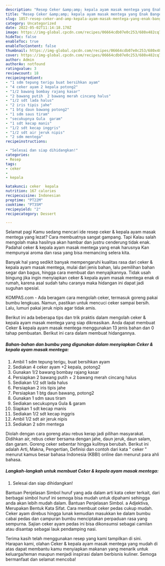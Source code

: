 ```yaml
---
description: "Resep Ceker &amp;amp; kepala ayam masak mentega yang Enak Banget"
title: "Resep Ceker &amp;amp; kepala ayam masak mentega yang Enak Banget"
slug: 1857-resep-ceker-and-amp-kepala-ayam-masak-mentega-yang-enak-banget
category: Uncategorized
date: 2022-05-02T11:14:18.170Z
image: https://img-global.cpcdn.com/recipes/06664cdb07e0c253/680x482cq70/ceker-kepala-ayam-masak-mentega-foto-resep-utama.jpg
hideToc: false
enableToc: true
enableTocContent: false
thumbnail: https://img-global.cpcdn.com/recipes/06664cdb07e0c253/680x482cq70/ceker-kepala-ayam-masak-mentega-foto-resep-utama.jpg
cover: https://img-global.cpcdn.com/recipes/06664cdb07e0c253/680x482cq70/ceker-kepala-ayam-masak-mentega-foto-resep-utama.jpg
author: Admin
authorAv: notfound
ratingvalue: 3
reviewcount: 18
recipeingredient:
- "1 sdm tepung terigu buat bersihkan ayam"
- "4 ceker ayam 2 kepala potong2"
- "1/2 bawang bombay rajang kasar"
- "2 bawang putih  2 bawang merah cincang halus"
- "1/2 sdt lada halus"
- "2 iris tipis jahe"
- "1 btg daun bawang potong2"
- "1 sdm saus tiram"
- "secukupnya Gula  garam"
- "1 sdt kecap manis"
- "1/2 sdt kecap inggris"
- "1/2 sdt air jeruk nipis"
- "2 sdm mentega"
recipeinstructions:

- "Selesai dan siap dihidangkan!"
categories:
- Resep
tags:
- ceker
- 
- kepala

katakunci: ceker  kepala 
nutrition: 167 calories
recipecuisine: Indonesian
preptime: "PT22M"
cooktime: "PT35M"
recipeyield: "2"
recipecategory: Dessert

---
```



Selamat pagi Kamu sedang mencari ide resep ceker &amp; kepala ayam masak mentega yang lezat? Cara membuatnya sangat gampang. Tapi Kalau salah mengolah maka hasilnya akan hambar dan justru cenderung tidak enak. Padahal ceker &amp; kepala ayam masak mentega yang enak harusnya Kan mempunyai aroma dan rasa yang bisa memancing selera kita.


Banyak hal yang sedikit banyak mempengaruhi kualitas rasa dari ceker &amp; kepala ayam masak mentega, mulai dari jenis bahan, lalu pemilihan bahan segar dan bagus, hingga cara membuat dan menyajikannya. Tidak usah bingung jika ingin menyiapkan ceker &amp; kepala ayam masak mentega enak di rumah, karena asal sudah tahu caranya maka hidangan ini dapat jadi suguhan spesial.

KOMPAS.com - Ada beragam cara mengolah ceker, termasuk goreng pakai bumbu lengkuas. Namun, pastikan untuk mencuci ceker sampai bersih. Lalu, lumuri pakai jeruk nipis agar tidak amis.


Berikut ini ada beberapa tips dan trik praktis dalam mengolah ceker &amp; kepala ayam masak mentega yang siap dikreasikan. Anda dapat membuat Ceker &amp; kepala ayam masak mentega menggunakan 13 jenis bahan dan 0 tahap pembuatan. Berikut ini cara dalam membuat hidangannya.

<!--inarticleads1-->

##### Bahan-bahan dan bumbu yang digunakan dalam menyiapkan Ceker &amp; kepala ayam masak mentega:

1. Ambil 1 sdm tepung terigu, buat bersihkan ayam
1. Sediakan 4 ceker ayam +2 kepala, potong2
1. Gunakan 1/2 bawang bombay rajang kasar
1. Persiapkan 2 bawang putih + 2 bawang merah cincang halus
1. Sediakan 1/2 sdt lada halus
1. Persiapkan 2 iris tipis jahe
1. Persiapkan 1 btg daun bawang, potong2
1. Gunakan 1 sdm saus tiram
1. Sediakan secukupnya Gula &amp; garam
1. Siapkan 1 sdt kecap manis
1. Sediakan 1/2 sdt kecap inggris
1. Ambil 1/2 sdt air jeruk nipis
1. Sediakan 2 sdm mentega


Diolah dengan cara goreng atau rebus kerap jadi pilihan masyarakat. Didihkan air, rebus ceker bersama dengan jahe, daun jeruk, daun salam, dan garam. Goreng ceker sebentar hingga kulitnya berubah. Berikut ini adalah Arti, Makna, Pengertian, Definisi dan contoh dari kata &#34; ceker &#34; menurut kamus besar bahasa Indonesia (KBBI) online dan menurut para ahli bahasa. 

<!--inarticleads2-->

##### Langkah-langkah untuk membuat Ceker &amp; kepala ayam masak mentega:


1. Selesai dan siap dihidangkan!

Bantuan Penjelasan Simbol huruf yang ada dalam arti kata ceker terkait, dari berbagai simbol huruf ini semoga bisa mudah untuk dipahami sehingga anda akan lebih mudah dalam. Bantuan Penjelasan Simbol. a Adjektiva, Merupakan Bentuk Kata Sifat. Cara membuat ceker pedas cukup mudah. Ceker ayam direbus hingga lunak kemudian masukkan ke dalam bumbu cabai pedas dan campuran bumbu menciptakan perpaduan rasa yang sempurna. Sajian ceker ayam pedas ini bisa dikonsumsi sebagai camilan atau disantap sebagai lauk pendamping nasi. 

Terima kasih telah menggunakan resep yang kami tampilkan di sini. Harapan kami, olahan Ceker &amp; kepala ayam masak mentega yang mudah di atas dapat membantu kamu menyiapkan makanan yang menarik untuk keluarga/teman maupun menjadi inspirasi dalam berbisnis kuliner. Semoga bermanfaat dan selamat mencoba!
